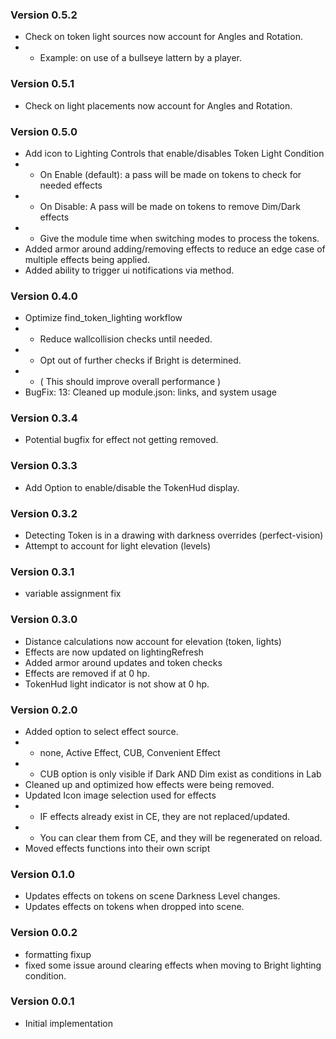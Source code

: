 ### Version 0.5.2
* Check on token light sources now account for Angles and Rotation.
* * Example: on use of a bullseye lattern by a player.

### Version 0.5.1
* Check on light placements now account for Angles and Rotation.

### Version 0.5.0
* Add icon to Lighting Controls that enable/disables Token Light Condition
* * On Enable (default): a pass will be made on tokens to check for needed effects
* * On Disable: A pass will be made on tokens to remove Dim/Dark effects
* * Give the module time when switching modes to process the tokens.
* Added armor around adding/removing effects to reduce an edge case of multiple effects being applied.
* Added ability to trigger ui notifications via method.

### Version 0.4.0
* Optimize find_token_lighting workflow
* * Reduce wallcollision checks until needed.
* * Opt out of further checks if Bright is determined.
* * ( This should improve overall performance )
* BugFix: 13: Cleaned up module.json: links, and system usage

### Version 0.3.4
* Potential bugfix for effect not getting removed.

### Version 0.3.3
* Add Option to enable/disable the TokenHud display.

### Version 0.3.2
* Detecting Token is in a drawing with darkness overrides (perfect-vision)
* Attempt to account for light elevation (levels)

### Version 0.3.1
* variable assignment fix

### Version 0.3.0
* Distance calculations now account for elevation (token, lights)
* Effects are now updated on lightingRefresh
* Added armor around updates and token checks
* Effects are removed if at 0 hp.
* TokenHud light indicator is not show at 0 hp.

### Version 0.2.0
* Added option to select effect source.
* * none, Active Effect, CUB, Convenient Effect
* * CUB option is only visible if Dark AND Dim exist as conditions in Lab
* Cleaned up and optimized how effects were being removed.
* Updated Icon image selection used for effects
* * IF effects already exist in CE, they are not replaced/updated.
* * You can clear them from CE, and they will be regenerated on reload.
* Moved effects functions into their own script

### Version 0.1.0
* Updates effects on tokens on scene Darkness Level changes.
* Updates effects on tokens when dropped into scene.

### Version 0.0.2
* formatting fixup
* fixed some issue around clearing effects when moving to Bright lighting condition.

### Version 0.0.1
* Initial implementation